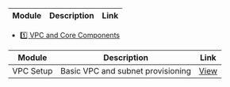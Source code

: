 | Module | Description | Link |
|--------|-------------|------|
- [1️⃣ VPC and Core Components](https://github.com/vijaynbec/VijayN_CloudPractical/tree/main/06.AWS%20Networking%20Components/1.VPC%20and%20Core%20Components)

| Module | Description | Link |
|--------|-------------|------|
| VPC Setup | Basic VPC and subnet provisioning | [View](https://github.com/vijaynbec/VijayN_CloudPractical/tree/main/06.AWS%20Networking%20Components/1.VPC%20and%20Core%20Components) |



